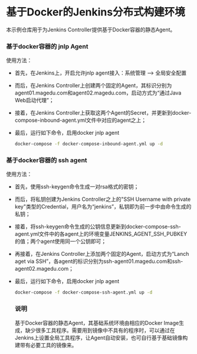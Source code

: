 # 基于Docker的Jenkins分布式构建环境

本示例仓库用于为Jenkins Controller提供基于Docker容器的静态Agent。

### 基于docker容器的 jnlp Agent

使用方法：

- 首先，在Jenkins上，开启允许jnlp agent接入：系统管理 --> 全局安全配置

- 而后，在Jenkins Controller上创建两个固定的Agent，其标识分别为agent01.magedu.com和agent02.magedu.com，启动方式为“通过Java Web启动代理”；

- 接着，在Jenkins Controller上获取这两个Agent的Secret，并更新到docker-compose-inbound-agent.yml文件中对应的agent之上；

- 最后，运行如下命令，启用docker jnlp agent

  ```bash
  docker-compose -f docker-compose-inbound-agent.yml up -d
  ```

### 基于docker容器的 ssh agent

使用方法：

- 首先，使用ssh-keygen命令生成一对rsa格式的密钥；

- 而后，将私钥创建为Jenkins Controller之上的"SSH Username with private key"类型的Credential，用户名为“jenkins”，私钥即为前一步中由命令生成的私钥；

- 接着，将ssh-keygen命令生成的公钥信息更新到docker-compose-ssh-agent.yml文件中的各agent上的环境变量JENKINS_AGENT_SSH_PUBKEY的值；两个agent使用同一个公钥即可； 

- 再接着，在Jenkins Controller上添加两个固定的Agent，启动方式为“Lanch aget via SSH”，各agent的标识分别为ssh-agent01.magedu.com和ssh-agent02.magedu.com；

- 最后，运行如下命令，启用docker jnlp agent

  ```bash
  docker-compose -f docker-compose-ssh-agent.yml up -d
  ```

  ### 说明

  基于Docker容器的静态Agent，其基础系统环境由相应的Docker Image生成，缺少很多工具程序。需要用到镜像中不具有的程序时，可以通过在Jenkins上设置全局工具程序，让Agent自动安装，也可自行基于基础镜像构建带有必要工具的镜像来。



